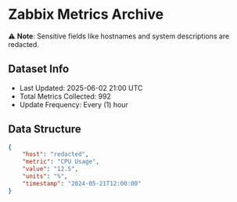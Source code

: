 # Zabbix Metrics Archive

⚠️ **Note**: Sensitive fields like hostnames and system descriptions are redacted.

## Dataset Info
- Last Updated: 2025-06-02 21:00 UTC
- Total Metrics Collected: 992
- Update Frequency: Every (1) hour

## Data Structure
```json
{
    "host": "redacted",
    "metric": "CPU Usage",
    "value": "12.5",
    "units": "%",
    "timestamp": "2024-05-21T12:00:00"
}
```
